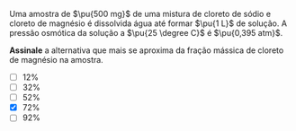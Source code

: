 Uma amostra de $\pu{500 mg}$ de uma mistura de cloreto de sódio e cloreto de magnésio é dissolvida água até formar $\pu{1 L}$ de solução. A pressão osmótica da solução a $\pu{25 \degree C}$ é $\pu{0,395 atm}$.

**Assinale** a alternativa que mais se aproxima da fração mássica de cloreto de magnésio na amostra.

- [ ] $12\%$
- [ ] $32\%$
- [ ] $52\%$
- [x] $72\%$
- [ ] $92\%$
